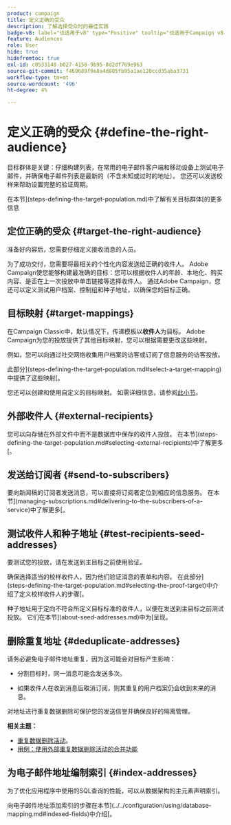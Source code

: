 ```yaml
---
product: campaign
title: 定义正确的受众
description: 了解选择受众时的最佳实践
badge-v8: label="也适用于v8" type="Positive" tooltip="也适用于Campaign v8"
feature: Audiences
role: User
hide: true
hidefromtoc: true
exl-id: c0533148-b027-4158-9b95-8d2df769e963
source-git-commit: f469689f9e8a4d805fb95a1ae120ccd35aba3731
workflow-type: tm+mt
source-wordcount: '496'
ht-degree: 4%

---
```


# 定义正确的受众 {#define-the-right-audience}

目标群体是关键：仔细构建列表，在常用的电子邮件客户端和移动设备上测试电子邮件，并确保电子邮件列表是最新的（不含未知或过时的地址）。 您还可以发送校样来帮助设置完整的验证周期。

在本节](steps-defining-the-target-population.md)中了解有关目标群体[的更多信息

## 定位正确的受众 {#target-the-right-audience}

准备好内容后，您需要仔细定义接收消息的人员。

为了成功交付，您需要将最相关的个性化内容发送给正确的收件人。 Adobe Campaign使您能够构建最准确的目标：您可以根据收件人的年龄、本地化、购买内容、是否在上一次投放中单击链接等选择收件人。 通过Adobe Campaign，您还可以定义测试用户档案、控制组和种子地址，以确保您的目标正确。

## 目标映射 {#target-mappings}

在Campaign Classic中，默认情况下，传递模板以&#x200B;**收件人**&#x200B;为目标。 Adobe Campaign为您的投放提供了其他目标映射，您可以根据需要更改这些映射。

例如，您可以向通过社交网络收集用户档案的访客或订阅了信息服务的访客投放。

此部分](steps-defining-the-target-population.md#select-a-target-mapping)中提供了这些映射[。

您还可以创建和使用自定义的目标映射。 如需详细信息，请参阅[此小节](../../configuration/using/target-mapping.md)。

## 外部收件人 {#external-recipients}

您可以向存储在外部文件中而不是数据库中保存的收件人投放。 在本节](steps-defining-the-target-population.md#selecting-external-recipients)中了解更多[。

## 发送给订阅者 {#send-to-subscribers}

要向新闻稿的订阅者发送消息，可以直接将订阅者定位到相应的信息服务。 在本节](managing-subscriptions.md#delivering-to-the-subscribers-of-a-service)中了解更多[。


## 测试收件人和种子地址 {#test-recipients-seed-addresses}

要测试您的投放，请在发送到主目标之前使用验证。

确保选择适当的校样收件人，因为他们验证消息的表单和内容。 在此部分](steps-defining-the-target-population.md#selecting-the-proof-target)中介绍了定义校样收件人的步骤[。

种子地址用于定向不符合所定义目标标准的收件人，以便在发送到主目标之前测试投放。 它们在本节](about-seed-addresses.md)中为[呈现。

## 删除重复地址 {#deduplicate-addresses}

请务必避免电子邮件地址重复，因为这可能会对目标产生影响：

* 分割目标时，同一消息可能会发送多次。

* 如果收件人在收到消息后取消订阅，则其重复的用户档案仍会收到未来的消息。

对地址进行重复数据删除可保护您的发送信誉并确保良好的隔离管理。

**相关主题：**

* [重复数据删除活动](../../workflow/using/deduplication.md)。
* [用例：使用外部重复数据删除活动的合并功能](../../workflow/using/deduplication-merge.md)

## 为电子邮件地址编制索引 {#index-addresses}

为了优化应用程序中使用的SQL查询的性能，可以从数据架构的主元素声明索引。

向电子邮件地址添加索引的步骤在本节](../../configuration/using/database-mapping.md#indexed-fields)中介绍[。

